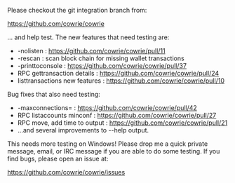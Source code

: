 Please checkout the git integration branch from:

https://github.com/cowrie/cowrie

... and help test.  The new features that need testing are:

* -nolisten : https://github.com/cowrie/cowrie/pull/11
* -rescan : scan block chain for missing wallet transactions
* -printtoconsole : https://github.com/cowrie/cowrie/pull/37
* RPC gettransaction details : https://github.com/cowrie/cowrie/pull/24
* listtransactions new features : https://github.com/cowrie/cowrie/pull/10

Bug fixes that also need testing:

* -maxconnections= : https://github.com/cowrie/cowrie/pull/42
* RPC listaccounts minconf : https://github.com/cowrie/cowrie/pull/27
* RPC move, add time to output : https://github.com/cowrie/cowrie/pull/21
* ...and several improvements to --help output.

This needs more testing on Windows!  Please drop me a quick private message, email, or IRC message if you are able to do some testing.  If you find bugs, please open an issue at:

https://github.com/cowrie/cowrie/issues
